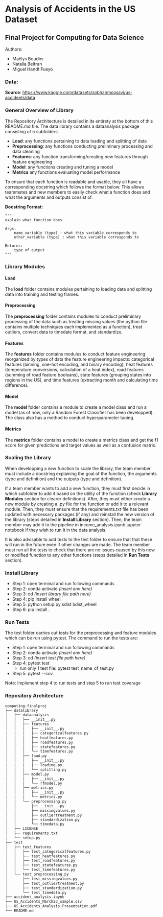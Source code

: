 # Analysis of Accidents in the US Dataset
## Final Project for Computing for Data Science

Authors: 
* Maëlys Boudier
* Natalia Beltran
* Miguel Handt Fueyo

### Data: 
**Source**: https://www.kaggle.com/datasets/sobhanmoosavi/us-accidents/data

### General Overview of Library
The Repository Architecture is detailed in its entirety at the bottom of this README.md file. The data library contains a dataanalysis package consisting of 5 subfolders 
* **Load**: any functions pertaining to data loading and splitting of data
* **Preprocessing**: any functions conducting preliminary processing and data cleaning
* **Features**: any function transforming/creating new features through feature engineering
* **Model**: any functions creating and tuning a model
* **Metrics** any functions evaluating model performance

To ensure that each function is readable and usable, they all have a corresponding docstring which follows the format below. This allows teammates and new members to easily check what a function does and what the arguments and outputs consist of.  

**Docstring Format:**

    """ 
    explain what function does

    Args:
        name_variable (type) : what this variable corresponds to
        other_variable (type) : what this variable corresponds to

    Returns:
        type of output
    """

### Library Modules
#### Load
The **load** folder contains modules pertaining to loading data and splitting data into training and testing frames. 

#### Preprocessing
The **preprocessing** folder contains modules to conduct preliminary processing of the data such as treating missing values (the python file contains multiple techniques each implemented as a function), treat outliers, convert data to timedate format, and standardize. 

#### Features
The **features** folder contains modules to conduct feature engineering reorganized by types of data the feature engineering impacts: categorical features (binning, one-hot encoding, and binary encoding), heat features (temperature conversions, calculation of a heat index), road features (summing of road feature booleans), state features (grouping states into regions in the US), and time features (extracting month and calculating time difference). 

#### Model
The **model** folder contains a module to create a model class and run a model (as of now, only a Random Forest Classifier has been developped). The class also has a method to conduct hyperparameter tuning. 

#### Metrics
The **metrics** folder contains a model to create a metrics class and get the f1 score for given predictions and target values as well as a confusion matrix. 

### Scaling the Library

When developping a new function to scale the library, the team member must include a docstring explaining the goal of the function, the arguments (type and definition) and the outputs (type and definition). 

If a team member wants to add a new function, they must first decide in which subfolder to add it based on the utility of the function (check **Library Modules** section for clearer definitions). After, they must either create a new module by creating a .py file for the function or add it to a relevant module. Then, they must ensure that the requirements.txt file has been updated with necessary packages (if any) and reinstall the new version of the library (steps detailed in **Install Library** section). Then, the team member may add it to the pipeline in income_analysis.ipynb jupyter notebook if they wish to run it in the data analysis. 

It is also advisable to add tests to the test folder to ensure that that these will run in the future even if other changes are made. The team member must run all the tests to check that there are no issues caused by this new or modified function to any other functions (steps detailed in **Run Tests** section). 

### Install Library
* Step 1: open terminal and run following commands
* Step 2: conda activate *(insert env here)*
* Step 3: cd *(insert library file path here)*
* Step 4: pip install wheel
* Step 5: python setup.py sdist bdist_wheel
* Step 6: pip install .

### Run Tests
The test folder carries out tests for the preprocessing and feature modules which can be run using pytest. The command to run the tests are:
* Step 1: open terminal and run following commands
* Step 2: conda activate *(insert env here)*
* Step 3: cd *(insert test file path here)*
* Step 4: pytest test
    * run only 1 test file: pytest test_name_of_test.py  
* Step 5: pytest --cov

Note: Implement step 4 to run tests and step 5 to run test coverage

### Repository Architecture
```bash 
computing-finalproj
├── datalibrary
│   ├── dataanalysis
│   │   ├── __init__.py
│   │   ├── features
│   │   │   ├── __init__.py
│   │   │   ├── categoricalfeatures.py
│   │   │   ├── heatfeatures.py
│   │   │   ├── roadfeatures.py
│   │   │   ├── statefeatures.py
│   │   │   └── timefeatures.py
│   │   ├── load.py
│   │   │   ├── __init__.py
│   │   │   ├── loading.py
│   │   │   └── splitting.py
│   │   ├── model.py
│   │   │   ├── __init__.py
│   │   │   └── rfmodel.py
│   │   ├── metrics.py
│   │   │   ├── __init__.py
│   │   │   └── metrics.py
│   │   └── preprocessing.py
│   │       ├── __init__.py
│   │       ├── missingvalues.py
│   │       ├── outliertreatment.py
│   │       ├── standardization.py
│   │       └── timedata.py
│   ├── LICENSE
│   ├── requirements.txt
│   └── setup.py
├── test
│   ├── test_features
│   │   ├── test_categoricalfeatures.py
│   │   ├── test_heatfeatures.py
│   │   ├── test_roadfeatures.py
│   │   ├── test_statefeatures.py
│   │   └── test_timefeatures.py
│   └── test_preprocessing.py
│       ├── test_missingvalues.py
│       ├── test_outliertreatment.py
│       ├── test_standardization.py
│       └── test_timedata.py
├── accident_analysis.ipynb
├── US_Accidents_March23_sample.csv
├── US_Accidents_Analysis_Presentation.pdf
└── README.md
```
